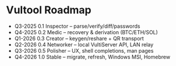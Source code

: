 # Vultool Roadmap

- Q3-2025  0.1 Inspector  – parse/verify/diff/passwords
- Q4-2025  0.2 Medic      – recovery & derivation (BTC/ETH/SOL)
- Q1-2026  0.3 Creator    – keygen/reshare + QR transport
- Q2-2026  0.4 Networker  – local VultiServer API, LAN relay
- Q3-2026  0.5 Polisher   – UX, shell completions, man pages
- Q4-2026  1.0 Stable     – migrate, refresh, Windows MSI, Homebrew